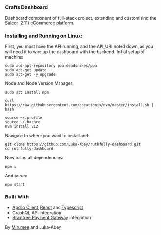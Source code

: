 ### Crafts Dashboard
Dashboard component of full-stack project, extending and customising the [Saleor](https://github.com/mirumee/saleor) (2.11) eCommerce platform.

### Installing and Running on Linux:
First, you must have the API running, and the API_URI noted down, as you will need it to wire up the dashboard with the backend.
Initial setup of machine:
```
sudo add-apt-repository ppa:deadsnakes/ppa
sudo apt-get update
sudo apt-get -y upgrade
```

Node and Node Version Manager:
```
sudo apt install npm

curl https://raw.githubusercontent.com/creationix/nvm/master/install.sh | bash

source ~/.profile 
source ~/.bashrc
nvm install v12
```
Navigate to where you want to install and:
```
git clone https://github.com/Luka-Abey/ruthfully-dashboard.git
cd ruthfully-dashboard
```
Now to install dependencies:
```
npm i
```
And to run:
```
npm start
```

### Built With

- [Apollo Client](https://www.apollographql.com/client), [React](https://reactjs.org/) and [Typescript](https://www.typescriptlang.org/)
- GraphQL API integration
- [Braintree Payment Gateway](https://www.braintreepayments.com/) integration

By [Mirumee](https://github.com/mirumee) and Luka-Abey